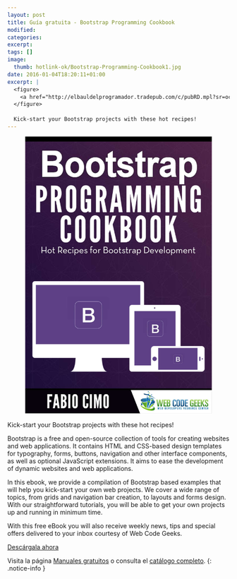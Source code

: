 ```yaml
---
layout: post
title: Guía gratuita - Bootstrap Programming Cookbook
modified:
categories:
excerpt:
tags: []
image:
  thumb: hotlink-ok/Bootstrap-Programming-Cookbook1.jpg
date: 2016-01-04T18:20:11+01:00
excerpt: |
  <figure>
    <a href="http://elbauldelprogramador.tradepub.com/c/pubRD.mpl?sr=oc&_t=oc:&qf=w_webd05"><img width="199" height="259" src="/images/Bootstrap-Programming-Cookbook2.jpg" title="Guía gratuita: Bootstrap Programming Cookbook" alt="Guía gratuita: Bootstrap Programming Cookbook" /></a>
  </figure>

  Kick-start your Bootstrap projects with these hot recipes!
---
```

<figure>
  <a href="http://elbauldelprogramador.tradepub.com/c/pubRD.mpl?sr=oc&_t=oc:&qf=w_webd05"><img src="/images/Bootstrap-Programming-Cookbook.jpg" title="{{ page.title }}" alt="{{ page.title }}" /></a>
</figure>

Kick-start your Bootstrap projects with these hot recipes!

<!--ad-->

Bootstrap is a free and open-source collection of tools for creating websites and web applications. It contains HTML and CSS-based design templates for typography, forms, buttons, navigation and other interface components, as well as optional JavaScript extensions. It aims to ease the development of dynamic websites and web applications.

In this ebook, we provide a compilation of Bootstrap based examples that will help you kick-start your own web projects. We cover a wide range of topics, from grids and navigation bar creation, to layouts and forms design. With our straightforward tutorials, you will be able to get your own projects up and running in minimum time.

With this free eBook you will also receive weekly news, tips and special offers delivered to your inbox courtesy of Web Code Geeks.

<div class="btn-success">
  <a href="http://elbauldelprogramador.tradepub.com/c/pubRD.mpl?sr=oc&_t=oc:&qf=w_webd05" target="_blank">Descárgala ahora</a>
</div>

Visita la página [Manuales gratuitos][1] o consulta el [catálogo completo][2].
{: .notice-info }

[1]: /manuales-gratuitos/
[2]: http://elbauldelprogramador.tradepub.com/category/information-technology/1207/ "Catálogo completo de Guías gratuítas "

